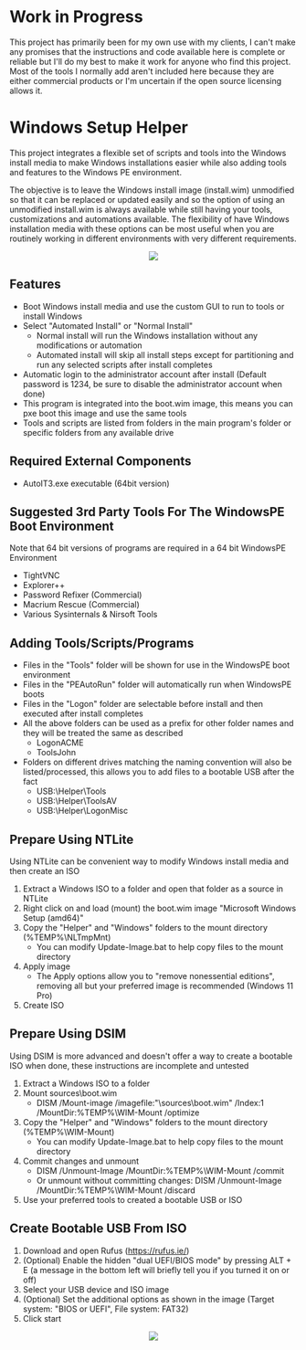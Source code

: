 # Work in Progress
This project has primarily been for my own use with my clients, I can't make any promises that the instructions and code available here is complete or reliable but I'll do my best to make it work for anyone who find this project. Most of the tools I normally add aren't included here because they are either commercial products or I'm uncertain if the open source licensing allows it.

# Windows Setup Helper
This project integrates a flexible set of scripts and tools into the Windows install media to make Windows installations easier while also adding tools and features to the Windows PE environment. 

The objective is to leave the Windows install image (install.wim) unmodified so that it can be replaced or updated easily and so the option of using an unmodified install.wim is always available while still having your tools, customizations and automations available. The flexibility of have Windows installation media with these options can be most useful when you are routinely working in different environments with very different requirements.

<p align="center">
  <img src="https://raw.githubusercontent.com/jmclaren7/windows-setup-helper/master/Extra/Screenshot1.png?raw=true">
</p>

## Features
* Boot Windows install media and use the custom GUI to run to tools or install Windows
* Select "Automated Install" or "Normal Install"
  * Normal install will run the Windows installation without any modifications or automation
  * Automated install will skip all install steps except for partitioning and run any selected scripts after install completes
* Automatic login to the administrator account after install (Default password is 1234, be sure to disable the administrator account when done)
* This program is integrated into the boot.wim image, this means you can pxe boot this image and use the same tools
* Tools and scripts are listed from folders in the main program's folder or specific folders from any available drive

## Required External Components
* AutoIT3.exe executable (64bit version)

## Suggested 3rd Party Tools For The WindowsPE Boot Environment
Note that 64 bit versions of programs are required in a 64 bit WindowsPE Environment
* TightVNC
* Explorer++
* Password Refixer (Commercial)
* Macrium Rescue (Commercial)
* Various Sysinternals & Nirsoft Tools

## Adding Tools/Scripts/Programs
* Files in the "Tools" folder will be shown for use in the WindowsPE boot environment
* Files in the "PEAutoRun" folder will automatically run when WindowsPE boots
* Files in the "Logon" folder are selectable before install and then executed after install completes
* All the above folders can be used as a prefix for other folder names and they will be treated the same as described
	* LogonACME
	* ToolsJohn
* Folders on different drives matching the naming convention will also be listed/processed, this allows you to add files to a bootable USB after the fact
	* USB:\Helper\Tools
	* USB:\Helper\ToolsAV
	* USB:\Helper\LogonMisc

## Prepare Using NTLite
Using NTLite can be convenient way to modify Windows install media and then create an ISO
1. Extract a Windows ISO to a folder and open that folder as a source in NTLite
2. Right click on and load (mount) the boot.wim image "Microsoft Windows Setup (amd64)"
3. Copy the "Helper" and "Windows" folders to the mount directory (%TEMP%\NLTmpMnt)
	* You can modify Update-Image.bat to help copy files to the mount directory
4. Apply image
	* The Apply options allow you to "remove nonessential editions", removing all but your preferred image is recommended (Windows 11 Pro)
5. Create ISO

## Prepare Using DSIM
Using DSIM is more advanced and doesn't offer a way to create a bootable ISO when done, these instructions are incomplete and untested
1. Extract a Windows ISO to a folder
2. Mount sources\boot.wim
	* DISM /Mount-image /imagefile:"<path>\sources\boot.wim" /Index:1 /MountDir:%TEMP%\WIM-Mount /optimize
3. Copy the "Helper" and "Windows" folders to the mount directory (%TEMP%\WIM-Mount)
	* You can modify Update-Image.bat to help copy files to the mount directory
4. Commit changes and unmount
	* DISM /Unmount-Image /MountDir:%TEMP%\WIM-Mount /commit
	* Or unmount without committing changes: DISM /Unmount-Image /MountDir:%TEMP%\WIM-Mount /discard
5. Use your preferred tools to created a bootable USB or ISO

## Create Bootable USB From ISO
1. Download and open Rufus (https://rufus.ie/)
2. (Optional) Enable the hidden "dual UEFI/BIOS mode" by pressing ALT + E (a message in the bottom left will briefly tell you if you turned it on or off)
3. Select your USB device and ISO image
4. (Optional) Set the additional options as shown in the image (Target system: "BIOS or UEFI", File system: FAT32)
5. Click start

<p align="center">
  <img src="https://raw.githubusercontent.com/jmclaren7/windows-setup-helper/master/Extra/Rufus1.png?raw=true">
</p>
